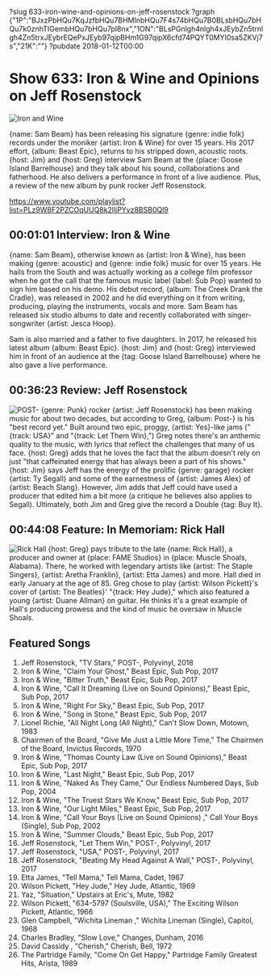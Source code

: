 ?slug 633-iron-wine-and-opinions-on-jeff-rosenstock
?graph {"1P":"BJxzPbHQu7KqJzfbHQu7BHMInbHQu7F4s74bHQu7B0BLsbHQu7bHQu7k0znhTIGembHQu7bHQu7pl8nx","1ON":"BLsPGnlgh4nlgh4xJEybZn5trnlgh4Zn5trxJEybrEQePxJEyb97qipBHm1G97qipX6cfd74PQYT0MYI0sa5ZKVj7s","21K":""}
?pubdate 2018-01-12T00:00

# Show 633: Iron & Wine and Opinions on Jeff Rosenstock

![Iron and Wine](//static.soundopinions.org/images/2018/ironandwine633_web.jpg)

{name: Sam Beam} has been releasing his signature {genre: indie folk} records under the moniker {artist: Iron & Wine} for over 15 years. His 2017 effort, {album: Beast Epic}, returns to his stripped down, acoustic roots. {host: Jim} and {host: Greg} interview Sam Beam at the {place: Goose Island Barrelhouse} and they talk about his sound, collaborations and fatherhood. He also delivers a performance in front of a live audience. Plus, a review of the new album by punk rocker Jeff Rosenstock.

https://www.youtube.com/playlist?list=PLz9W8F2PZCOqUUQ8k2lljPYvz8BSB0Ql9

## 00:01:01 Interview: Iron & Wine
{name: Sam Beam}, otherwise known as {artist: Iron & Wine}, has been making {genre: acoustic} and {genre: indie folk} music for over 15 years. He hails from the South and was actually working as a college film professor when he got the call that the famous music label {label: Sub Pop} wanted to sign him based on his demo. His debut record, {album: The Creek Drank the Cradle}, was released in 2002 and he did everything on it from writing, producing, playing the instruments, vocals and more. Sam Beam has released six studio albums to date and recently collaborated with singer-songwriter {artist: Jesca Hoop}.

Sam is also married and a father to five daughters. In 2017, he released his latest album {album: Beast Epic}. {host: Jim} and {host: Greg} interviewed him in front of an audience at the {tag: Goose Island Barrelhouse} where he also gave a live performance. 


## 00:36:23 Review: Jeff Rosenstock
![POST-](//static.soundopinions.org/assets/633/1ON0.jpg "664958836/1326270079")
{genre: Punk} rocker {artist: Jeff Rosenstock} has been making music for about two decades, but according to Greg, {album: Post-} is his "best record yet." Built around two epic, proggy, {artist: Yes}-like jams ("{track: USA}" and "{track: Let Them Win},") Greg notes there's an anthemic quality to the music, with lyrics that reflect the challenges that many of us face. {host: Greg} adds that he loves the fact that the album doesn't rely on just "that caffeinated energy that has always been a part of his shows." {host: Jim} says Jeff has the energy of the prolific {genre: garage} rocker {artist: Ty Segall} and some of the earnestness of {artist: James Alex} of {artist: Beach Slang}. However, Jim adds that Jeff could have used a producer that edited him a bit more (a critique he believes also applies to Segall). Ultimately, both Jim and Greg give the record a Double {tag: Buy It}. 


## 00:44:08 Feature: In Memoriam: Rick Hall
![Rick Hall](//static.soundopinions.org/assets/633/21K0.jpg)
{host: Greg} pays tribute to the late {name: Rick Hall}, a producer and owner at {place: FAME Studios} in {place: Muscle Shoals, Alabama}. There, he worked with legendary artists like {artist: The Staple Singers}, {artist: Aretha Franklin}, {artist: Etta James} and more. Hall died in early January at the age of 85. Greg chose to play {artist: Wilson Pickett}'s cover of {artist: The Beatles}' "{track: Hey Jude}," which also featured a young {artist: Duane Allman} on guitar. He thinks it's a great example of Hall's producing prowess and the kind of music he oversaw in Muscle Shoals. 


## Featured Songs
1. Jeff Rosenstock, "TV Stars," POST-, Polyvinyl, 2018
1. Iron & Wine, "Claim Your Ghost," Beast Epic, Sub Pop, 2017
1. Iron & Wine, "Bitter Truth," Beast Epic, Sub Pop, 2017
1. Iron & Wine, "Call It Dreaming (Live on Sound Opinions)," Beast Epic, Sub Pop, 2017
1. Iron & Wine, "Right For Sky," Beast Epic, Sub Pop, 2017
1. Iron & Wine, "Song in Stone," Beast Epic, Sub Pop, 2017
1. Lionel Richie, "All Night Long (All Night)," Can't Slow Down, Motown, 1983
1. Chairmen of the Board, "Give Me Just a Little More Time," The Chairmen of the Board, Invictus Records, 1970
1. Iron & Wine, "Thomas County Law (Live on Sound Opinions)," Beast Epic, Sub Pop, 2017
1. Iron & Wine, "Last Night," Beast Epic, Sub Pop, 2017
1. Iron & Wine, "Naked As They Came," Our Endless Numbered Days, Sub Pop, 2004
1. Iron & Wine, "The Truest Stars We Know," Beast Epic, Sub Pop, 2017
1. Iron & Wine, "Our Light Miles," Beast Epic, Sub Pop, 2017
1. Iron & Wine, "Call Your Boys (Live on Sound Opinions) ," Call Your Boys (Single), Sub Pop, 2002
1. Iron & Wine, "Summer Clouds," Beast Epic, Sub Pop, 2017
1. Jeff Rosenstock, "Let Them Win," POST-, Polyvinyl, 2017
1. Jeff Rosenstock, "USA," POST-, Polyvinyl, 2017
1. Jeff Rosenstock, "Beating My Head Against A Wall," POST-, Polyvinyl, 2017
1. Etta James, "Tell Mama," Tell Mama, Cadet, 1967
1. Wilson Pickett, "Hey Jude," Hey Jude, Atlantic, 1969
1. Yaz, "Situation," Upstairs at Eric's, Mute, 1982
1. Wilson Pickett, "634-5797 (Soulsville, USA)," The Exciting Wilson Pickett, Atlantic, 1966
1. Glen Campbell, "Wichita Lineman ," Wichita Lineman (Single), Capitol, 1968
1. Charles Bradley, "Slow Love," Changes, Dunham, 2016
1. David Cassidy , "Cherish," Cherish, Bell, 1972
1. The Partridge Family, "Come On Get Happy," Partridge Family Greatest Hits, Arista, 1989
